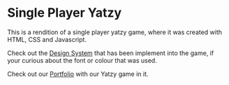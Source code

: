# Single Player Yatzy

This is a rendition of a single player yatzy game, where it was created with HTML, CSS and Javascript. 

Check out the [Design System](/docs/design_system.md) that has been implement into the game, if your curious about the font or colour that was used. 

Check out our [Portfolio](https://github.com/ace895/Portfolio) with our Yatzy game in it. 
